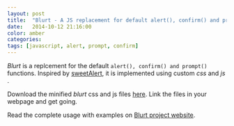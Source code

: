 ```yaml
---
layout: post
title:  "Blurt - A JS replacement for default alert(), confirm() and prompt()"
date:   2014-10-12 21:16:00
color: amber
categories: 
tags: [javascript, alert, prompt, confirm]
---
```


*Blurt* is a replcement for the default ```alert(), confirm() and prompt()``` functions. Inspired by [sweetAlert](https://github.com/t4t5/sweetalert/), it is implemented using custom _css_ and _js_ .

Download the minified *blurt* css and js files [here](http://goo.gl/nWQoCQ). Link the files in your webpage and get going.

Read the complete usage with examples on [Blurt project website](http://bitwiser.in/blurt/).
